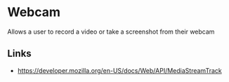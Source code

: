 # Webcam

Allows a user to record a video or take a screenshot from their webcam

## Links

- https://developer.mozilla.org/en-US/docs/Web/API/MediaStreamTrack

